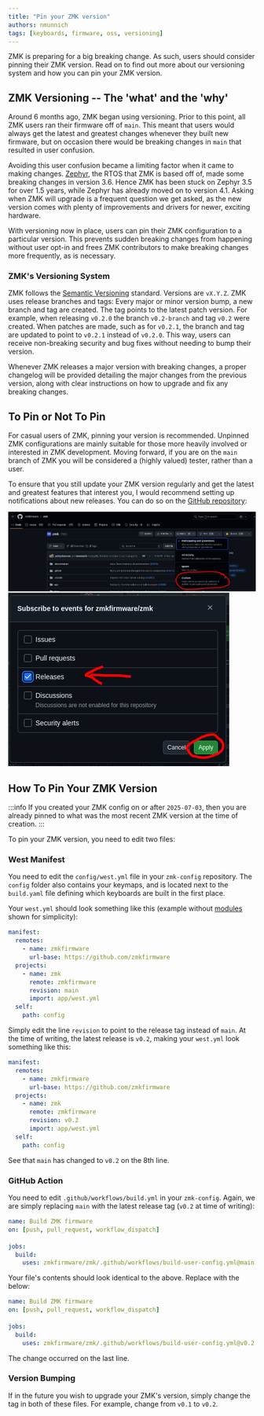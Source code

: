 ```yaml
---
title: "Pin your ZMK version"
authors: nmunnich
tags: [keyboards, firmware, oss, versioning]
---
```


ZMK is preparing for a big breaking change. As such, users should consider pinning their ZMK version. Read on to find out more about our versioning system and how you can pin your ZMK version.

<!-- truncate -->

## ZMK Versioning -- The 'what' and the 'why'

Around 6 months ago, ZMK began using versioning. Prior to this point, all ZMK users ran their firmware off of `main`. This meant that users would always get the latest and greatest changes whenever they built new firmware, but on occasion there would be breaking changes in `main` that resulted in user confusion.

Avoiding this user confusion became a limiting factor when it came to making changes. [Zephyr](https://www.zephyrproject.org/), the RTOS that ZMK is based off of, made some breaking changes in version 3.6. Hence ZMK has been stuck on Zephyr 3.5 for over 1.5 years, while Zephyr has already moved on to version 4.1. Asking when ZMK will upgrade is a frequent question we get asked, as the new version comes with plenty of improvements and drivers for newer, exciting hardware.

With versioning now in place, users can pin their ZMK configuration to a particular version. This prevents sudden breaking changes from happening without user opt-in and frees ZMK contributors to make breaking changes more frequently, as is necessary.

### ZMK's Versioning System

ZMK follows the [Semantic Versioning](https://semver.org/) standard. Versions are `vX.Y.Z`. ZMK uses release branches and tags: Every major or minor version bump, a new branch and tag are created. The tag points to the latest patch version. For example, when releasing `v0.2.0` the branch `v0.2-branch` and tag `v0.2` were created. When patches are made, such as for `v0.2.1`, the branch and tag are updated to point to `v0.2.1` instead of `v0.2.0`. This way, users can receive non-breaking security and bug fixes without needing to bump their version.

Whenever ZMK releases a major version with breaking changes, a proper changelog will be provided detailing the major changes from the previous version, along with clear instructions on how to upgrade and fix any breaking changes.

## To Pin or Not To Pin

For casual users of ZMK, pinning your version is recommended. Unpinned ZMK configurations are mainly suitable for those more heavily involved or interested in ZMK development. Moving forward, if you are on the `main` branch of ZMK you will be considered a (highly valued) tester, rather than a user.

To ensure that you still update your ZMK version regularly and get the latest and greatest features that interest you, I would recommend setting up notifications about new releases. You can do so on the [GitHub repository](https://github.com/zmkfirmware/zmk):

![Image of where to find the custom notifications](assets/2025-06-20-pinned-zmk/release1.png)
![Image of setting custom notification](assets/2025-06-20-pinned-zmk/release2.png)

## How To Pin Your ZMK Version

:::info
If you created your ZMK config on or after `2025-07-03`, then you are already pinned to what was the most recent ZMK version at the time of creation.
:::

To pin your ZMK version, you need to edit two files:

### West Manifest

You need to edit the `config/west.yml` file in your `zmk-config` repository. The `config` folder also contains your keymaps, and is located next to the `build.yaml` file defining which keyboards are built in the first place.

Your `west.yml` should look something like this (example without [modules](/docs/features/modules) shown for simplicity):

```yaml {8} showLineNumbers
manifest:
  remotes:
    - name: zmkfirmware
      url-base: https://github.com/zmkfirmware
  projects:
    - name: zmk
      remote: zmkfirmware
      revision: main
      import: app/west.yml
  self:
    path: config
```

Simply edit the line `revision` to point to the release tag instead of `main`. At the time of writing, the latest release is `v0.2`, making your `west.yml` look something like this:

```yaml {8} showLineNumbers
manifest:
  remotes:
    - name: zmkfirmware
      url-base: https://github.com/zmkfirmware
  projects:
    - name: zmk
      remote: zmkfirmware
      revision: v0.2
      import: app/west.yml
  self:
    path: config
```

See that `main` has changed to `v0.2` on the 8th line.

### GitHub Action

You need to edit `.github/workflows/build.yml` in your `zmk-config`. Again, we are simply replacing `main` with the latest release tag (`v0.2` at time of writing):

```yaml {6} showLineNumbers
name: Build ZMK firmware
on: [push, pull_request, workflow_dispatch]

jobs:
  build:
    uses: zmkfirmware/zmk/.github/workflows/build-user-config.yml@main
```

Your file's contents should look identical to the above. Replace with the below:

```yaml {6} showLineNumbers
name: Build ZMK firmware
on: [push, pull_request, workflow_dispatch]

jobs:
  build:
    uses: zmkfirmware/zmk/.github/workflows/build-user-config.yml@v0.2
```

The change occurred on the last line.

### Version Bumping

If in the future you wish to upgrade your ZMK's version, simply change the tag in both of these files. For example, change from `v0.1` to `v0.2`.

[nmunnich]: https://github.com/nmunnich
